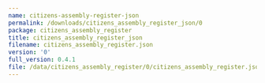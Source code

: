 ```yaml
---
name: citizens-assembly-register-json
permalink: /downloads/citizens_assembly_register_json/0
package: citizens_assembly_register
title: citizens_assembly_register_json
filename: citizens_assembly_register.json
version: '0'
full_version: 0.4.1
file: /data/citizens_assembly_register/0/citizens_assembly_register.json
---
```

